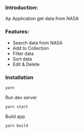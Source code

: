 ### Introduction:
Ap Application get data from NASA

### Features:
- Search data from NASA
- Add to Collection
- Filter data
- Sort data
- Edit & Delete 

### Installation
```bash
yarn
```

Run dev server
```bash
yarn start
```

Build app
```bash
yarn build
```